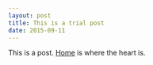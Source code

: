 ```yaml
---
layout: post
title: This is a trial post
date: 2015-09-11
---
```


This is a post. [Home](http://a-mar.github.io) is where the heart is.
